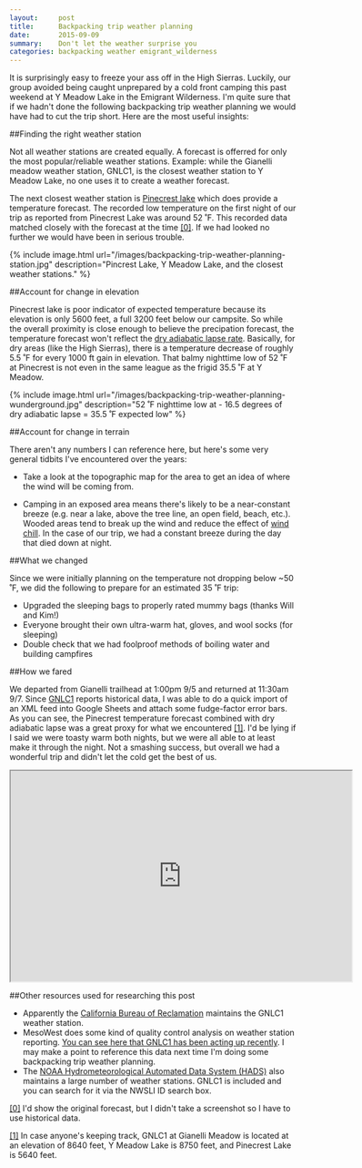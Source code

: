 ```yaml
---
layout:     post
title:      Backpacking trip weather planning
date:       2015-09-09 
summary:    Don't let the weather surprise you
categories: backpacking weather emigrant_wilderness
---
```


It is surprisingly easy to freeze your ass off in the High Sierras. Luckily, our group avoided being caught unprepared by a cold front camping this past weekend at Y Meadow Lake in the Emigrant Wilderness. I'm quite sure that if we hadn't done the following backpacking trip weather planning we would have had to cut the trip short. Here are the most useful insights:

##Finding the right weather station

Not all weather stations are created equally. A forecast is offerred for only the most popular/reliable weather stations. Example: while the Gianelli meadow weather station, GNLC1, is the closest weather station to Y Meadow Lake, no one uses it to create a weather forecast. 

The next closest weather station is [Pinecrest lake](http://www.wunderground.com/weather-forecast/zmw:95364.1.99999) which does provide a temperature forecast. The recorded low temperature on the first night of our trip as reported from Pinecrest Lake was around 52 ˚F. This recorded data matched closely with the forecast at the time <a id="00" href="#01">[0]</a>. If we had looked no further we would have been in serious trouble. 

{% include image.html url="/images/backpacking-trip-weather-planning-station.jpg" description="Pincrest Lake, Y Meadow Lake, and the closest weather stations." %}

##Account for change in elevation

Pinecrest lake is poor indicator of expected temperature because its elevation is only 5600 feet, a full 3200 feet below our campsite. So while the overall proximity is close enough to believe the precipation forecast, the temperature forecast won't reflect the [dry adiabatic lapse rate](https://en.wikipedia.org/wiki/Lapse_rate#Dry_adiabatic_lapse_rate). Basically, for dry areas (like the High Sierras), there is a temperature decrease of roughly 5.5 ˚F for every 1000 ft gain in elevation. That balmy nighttime low of 52 ˚F at Pinecrest is not even in the same league as the frigid 35.5 ˚F at Y Meadow. 

{% include image.html url="/images/backpacking-trip-weather-planning-wunderground.jpg" description="52 ˚F nighttime low at - 16.5 degrees of dry adiabatic lapse = 35.5 ˚F expected low" %}

##Account for change in terrain

There aren't any numbers I can reference here, but here's some very general tidbits I've encountered over the years:

* Take a look at the topographic map for the area to get an idea of where the wind will be coming from. 

* Camping in an exposed area means there's likely to be a near-constant breeze (e.g. near a lake, above the tree line, an open field, beach, etc.). Wooded areas tend to break up the wind and reduce the effect of [wind chill](https://en.wikipedia.org/wiki/Wind_chill). In the case of our trip, we had a constant breeze during the day that died down at night. 

##What we changed

Since we were initially planning on the temperature not dropping below ~50 ˚F, we did the following to prepare for an estimated 35 ˚F trip:

* Upgraded the sleeping bags to properly rated mummy bags (thanks Will and Kim!)
* Everyone brought their own ultra-warm hat, gloves, and wool socks (for sleeping)
* Double check that we had foolproof methods of boiling water and building campfires

##How we fared

We departed from Gianelli trailhead at 1:00pm 9/5 and returned at 11:30am 9/7. Since [GNLC1](http://weather.gladstonefamily.net/site/GNLC1) reports historical data, I was able to do a quick import of an XML feed into Google Sheets and attach some fudge-factor error bars. As you can see, the Pinecrest temperature forecast combined with dry adiabatic lapse was a great proxy for what we encountered <a id="01" href="#11">[1]</a>. I'd be lying if I said we were toasty warm both nights, but we were all able to at least make it through the night. Not a smashing success, but overall we had a wonderful trip and didn't let the cold get the best of us. 

<iframe style="width:600px; height:370px; display: block; margin-left: auto; margin-right: auto" src="https://docs.google.com/spreadsheets/d/1gqB1HuNTizQlu8ioeg1sK1vmAPiAskvv_XlFTggFbbM/pubchart?oid=1664143097&amp;format=interactive"></iframe>

##Other resources used for researching this post

* Apparently the [California Bureau of Reclamation](http://cdec.water.ca.gov/cgi-progs/queryF?s=GNL&d=07-Sep-2015+11:10&span=51hours) maintains the GNLC1 weather station. 
* MesoWest does some kind of quality control analysis on weather station reporting. [You can see here that GNLC1 has been acting up recently](http://fam.nwcg.gov/roman/cgi-bin/meso_base_past.cgi?stn=GNLC1&unit=0&time=LOCAL&day1=5&month1=09&year1=2015&hour1=0). I may make a point to reference this data next time I'm doing some backpacking trip weather planning. 
* The [NOAA Hydrometeorological Automated Data System (HADS)](http://www.nws.noaa.gov/oh/hads/) also maintains a large number of weather stations. GNLC1 is included and you can search for it via the NWSLI ID search box.   


<a id="01" href="#00">[0]</a> I'd show the original forecast, but I didn't take a screenshot so I have to use historical data.

<a id="01" href="#11">[1]</a> In case anyone's keeping track, GNLC1 at Gianelli Meadow is located at an elevation of 8640 feet, Y Meadow Lake is 8750 feet, and Pinecrest Lake is 5640 feet. 
